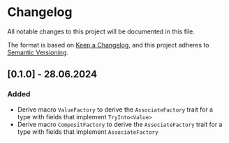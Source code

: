 # Changelog
All notable changes to this project will be documented in this file.

The format is based on [Keep a Changelog](https://keepachangelog.com/en/1.0.0/),
and this project adheres to [Semantic Versioning](https://semver.org/spec/v2.0.0.html).



## [0.1.0] - 28.06.2024

### Added
- Derive macro ```ValueFactory``` to derive the `AssociateFactory` trait for a type with fields that implement `TryInto<Value>` 
- Derive macro ```CompositFactory``` to derive the `AssociateFactory` trait for a type with fields that implement `AssociateFactory` 
